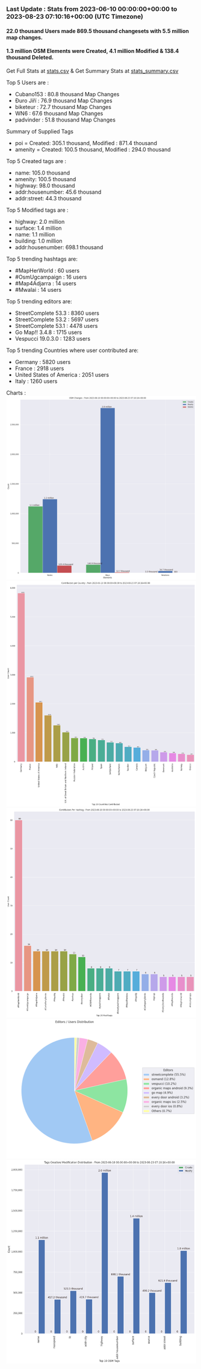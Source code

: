 ### Last Update : Stats from 2023-06-10 00:00:00+00:00 to 2023-08-23 07:10:16+00:00 (UTC Timezone)

#### 22.0 thousand Users made 869.5 thousand changesets with 5.5 million map changes.
#### 1.3 million OSM Elements were Created, 4.1 million Modified & 138.4 thousand Deleted.
Get Full Stats at [stats.csv](/stats/fieldmappers/Daily/stats.csv)
 & Get Summary Stats at [stats_summary.csv](/stats/fieldmappers/Daily/stats_summary.csv)

Top 5 Users are : 
- Cubano153 : 80.8 thousand Map Changes
- Đuro Jiří : 76.9 thousand Map Changes
- biketeur : 72.7 thousand Map Changes
- WN6 : 67.6 thousand Map Changes
- padvinder : 51.8 thousand Map Changes

Summary of Supplied Tags
- poi = Created: 305.1 thousand, Modified : 871.4 thousand
- amenity = Created: 100.5 thousand, Modified : 294.0 thousand


Top 5 Created tags are :
- name: 105.0 thousand
- amenity: 100.5 thousand
- highway: 98.0 thousand
- addr:housenumber: 45.6 thousand
- addr:street: 44.3 thousand


Top 5 Modified tags are :
- highway: 2.0 million
- surface: 1.4 million
- name: 1.1 million
- building: 1.0 million
- addr:housenumber: 698.1 thousand


Top 5 trending hashtags are:
- #MapHerWorld : 60 users
- #OsmUgcampaign : 16 users
- #Map4Adjarra : 14 users
- #Mwalai : 14 users


Top 5 trending editors are:
- StreetComplete 53.3 : 8360 users
- StreetComplete 53.2 : 5697 users
- StreetComplete 53.1 : 4478 users
- Go Map!! 3.4.8 : 1715 users
- Vespucci 19.0.3.0 : 1283 users


Top 5 trending Countries where user contributed are:
- Germany : 5820 users
- France : 2918 users
- United States of America : 2051 users
- Italy : 1260 users


 Charts : 
![Alt text](./stats_osm_changes.png) 
![Alt text](./stats_users_per_country.png) 
![Alt text](./stats_users_per_hashtag.png) 
![Alt text](./stats_editors_pie_chart.png) 
![Alt text](./stats_tags.png) 
